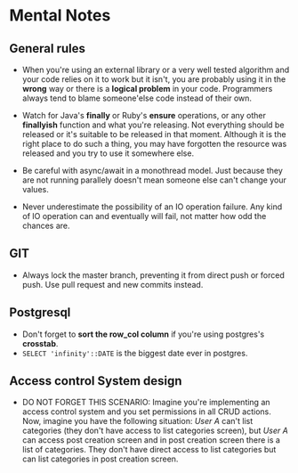 # Mental Notes

## General rules
- When you're using an external library or a very well tested algorithm and your code relies on it to work but it isn't, you are probably using it in the **wrong** way or there is a **logical problem** in your code. Programmers always tend to blame someone'else code instead of their own.

- Watch for Java's **finally** or Ruby's **ensure** operations, or any other **finallyish** function and what you're releasing. Not everything should be released or it's suitable to be released in that moment. Although it is the right place to do such a thing, you may have forgotten the resource was released and you try to use it somewhere else.

- Be careful with async/await in a monothread model. Just because they are not running parallely doesn't mean someone else can't change your values.

- Never underestimate the possibility of an IO operation failure. Any kind of IO operation can and eventually will fail, not matter how odd the chances are.

## GIT

- Always lock the master branch, preventing it from direct push or forced push. Use pull request and new commits instead.

## Postgresql
- Don't forget to **sort the row_col column** if you're using postgres's **crosstab**.
- `SELECT 'infinity'::DATE` is the biggest date ever in postgres.

## Access control System design
- DO NOT FORGET THIS SCENARIO: Imagine you're implementing an access control system and you set permissions in all CRUD actions. Now, imagine you have the following situation:
_User A_ can't list categories (they don't have access to list categories screen), but _User A_ can access post creation screen and in post creation screen there is a list of categories. They don't have direct access to list categories but can list categories in post creation screen.
